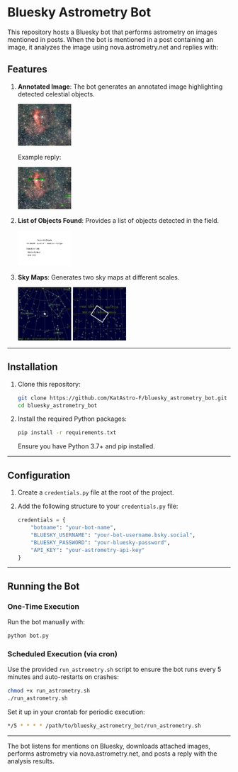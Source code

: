 # Bluesky Astrometry Bot

This repository hosts a Bluesky bot that performs astrometry on images mentioned in posts. When the bot is mentioned in a post containing an image, it analyzes the image using nova.astrometry.net and replies with:

## Features

1. **Annotated Image**: The bot generates an annotated image highlighting detected celestial objects.
    
    <img src="https://github.com/KatAstro-F/bluesky_astrometry_bot/blob/main/ressources/test-image.jpg" alt="test image Bubble Nebula" width="25%">

    Example reply:

    <img src="https://github.com/KatAstro-F/bluesky_astrometry_bot/blob/main/ressources/12213519_annotated_full.png" alt="Annotated image" width="25%">

2. **List of Objects Found**: Provides a list of objects detected in the field.

    <img src="https://github.com/KatAstro-F/bluesky_astrometry_bot/blob/main/ressources/objects.jpg" alt="objects in field image" width="25%">

3. **Sky Maps**: Generates two sky maps at different scales.

    <img src="https://github.com/KatAstro-F/bluesky_astrometry_bot/blob/main/ressources/9532908_annotated_zoom1.jpg" alt="Sky map 1" width="25%">
    <img src="https://github.com/KatAstro-F/bluesky_astrometry_bot/blob/main/ressources/9532908_annotated_zoom2.jpg" alt="Sky map 2" width="25%">

---

## Installation

1. Clone this repository:
    ```bash
    git clone https://github.com/KatAstro-F/bluesky_astrometry_bot.git
    cd bluesky_astrometry_bot
    ```

2. Install the required Python packages:
    ```bash
    pip install -r requirements.txt
    ```
    Ensure you have Python 3.7+ and pip installed.

---

## Configuration

1. Create a `credentials.py` file at the root of the project.

2. Add the following structure to your `credentials.py` file:
    ```python
    credentials = {
        "botname": "your-bot-name",
        "BLUESKY_USERNAME": "your-bot-username.bsky.social",
        "BLUESKY_PASSWORD": "your-bluesky-password",
        "API_KEY": "your-astrometry-api-key"
    }
    ```

---

## Running the Bot

### One-Time Execution
Run the bot manually with:
```bash
python bot.py
```

### Scheduled Execution (via cron)
Use the provided `run_astrometry.sh` script to ensure the bot runs every 5 minutes and auto-restarts on crashes:
```bash
chmod +x run_astrometry.sh
./run_astrometry.sh
```
Set it up in your crontab for periodic execution:
```bash
*/5 * * * * /path/to/bluesky_astrometry_bot/run_astrometry.sh
```

---

The bot listens for mentions on Bluesky, downloads attached images, performs astrometry via nova.astrometry.net, and posts a reply with the analysis results.
